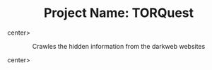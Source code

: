 <center> <H1> Project Name: TORQuest </H1> </center>center>
<center> <p> Crawles the hidden information from the darkweb websites </p> </center>center>
